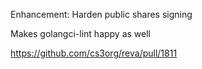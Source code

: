 Enhancement: Harden public shares signing

Makes golangci-lint happy as well

https://github.com/cs3org/reva/pull/1811
